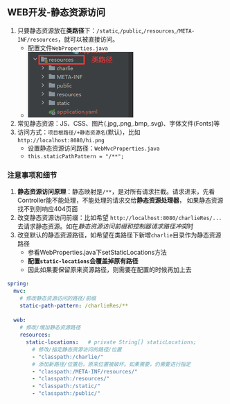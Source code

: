 ## WEB开发-静态资源访问

1. 只要静态资源放在**类路径**下：`/static`,`/public`,`/resources`,`/META-INF/resources`，就可以被直接访问。
   - 配置文件`WebProperties.java`
   - ![img.png](img.png)
2. 常见静态资源：JS、CSS、图片(.jpg,.png,.bmp,.svg)、字体文件(Fonts)等
3. 访问方式：`项目根路径/+静态资源名`(默认)，比如`http://localhost:8080/hi.png`
   - 设置静态资源访问路径：`WebMvcProperties.java`
   - `this.staticPathPattern = "/**";`

### 注意事项和细节

1. **静态资源访问原理**：静态映射是`/**`，是对所有请求拦截。请求进来，先看Controller能不能处理，不能处理的请求交给**静态资源处理器**，
   如果静态资源找不到则响应404页面
2. 改变静态资源访问前缀：比如希望 `http://localhost:8080/charlieRes/...` 去请求静态资源。如在*静态资源访问前缀和控制器请求路径冲突*时
3. 改变默认的静态资源路径，如希望在类路径下新增`charlie`目录作为静态资源路径
   - 参看WebProperties.java下setStaticLocations方法
   - **配置`static-locations`会覆盖掉原有路径**
   - 因此如果要保留原来资源路径，则需要在配置的时候再加上去

```yaml
spring:
  mvc:
    # 修改静态资源访问的路径/前缀
    static-path-pattern: /charlieRes/**
    
  web:
    # 修改/增加静态资源路径
    resources:
      static-locations:   # private String[] staticLocations;
        # 修改/指定静态资源访问的路径/位置
        - "classpath:/charlie/"
        # 添加新路径/位置后，原来位置被破坏。如果需要，仍需要进行指定
        - "classpath:/META-INF/resources/"
        - "classpath:/resources/"
        - "classpath:/static/"
        - "classpath:/public/"
```
